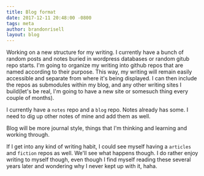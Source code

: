 ```yaml
---
title: Blog format
date: 2017-12-11 20:48:00 -0800
tags: meta
author: brandonrisell
layout: blog
---
```


Working on a new structure for my writing. I currently have a bunch of random posts and notes buried in wordpress databases or random gitub repo starts. I'm going to organize my writing into github repos that are named according to their purpose. This way, my writing will remain easily accessible and separate from where it's being displayed. I can then include the repos as submodules within my blog, and any other writing sites I build(let's be real, I'm going to have a new site or somesuch thing every couple of months).

I currently have a `notes` repo and a `blog` repo. Notes already has some. I need to dig up other notes of mine and add them as well.

Blog will be more journal style, things that I'm thinking and learning and working through.

If I get into any kind of writing habit, I could see myself having a `articles` and `fiction` repos as well. We'll see what happens though. I do rather enjoy writing to myself though, even though I find myself reading these several years later and wondering why I never kept up with it, haha.
